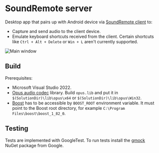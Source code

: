 # SoundRemote server
Desktop app that pairs up with Android device via [SoundRemote client](https://github.com/ashipo/SoundRemote-android) to:
* Capture and send audio to the client device.
* Emulate keyboard shortcuts received from the client. Certain shortcuts like `Ctrl + Alt + Delete` or `Win + L` aren't currently supported.

![Main window](https://github.com/ashipo/SoundRemote-server/assets/24320267/be5120e6-f8fd-4232-9869-5d7c96d2d50e "Main window")

## Build
Prerequisites:
 - Microsoft Visual Studio 2022.
 - [Opus audio codec](https://github.com/xiph/opus) library.
Build `opus.lib` and put it in `$(SolutionDir)\lib\opus\x64` or `$(SolutionDir)\lib\opus\Win32`.
 - [Boost](https://www.boost.org/) has to be accessible by `BOOST_ROOT` environment variable.
It must point to the Boost root directory, for example `C:\Program Files\boost\boost_1_82_0`.

## Testing
Tests are implemented with GoogleTest. To run tests install the [gmock](https://www.nuget.org/packages/gmock/) NuGet package from Google.
